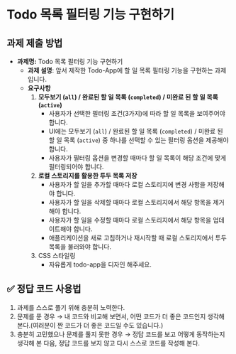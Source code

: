 # Todo 목록 필터링 기능 구현하기

## 과제 제출 방법

- **과제명:** Todo 목록 필터링 기능 구현하기
  - **과제 설명**: 앞서 제작한 Todo-App에 할 일 목록 필터링 기능을 구현하는 과제입니다.
  - **요구사항**
    1. **모두보기 (`all`) / 완료된 할 일 목록 (`completed`) / 미완료 된 할 일 목록 (`active`)**
       - 사용자가 선택한 필터링 조건(3가지)에 따라 할 일 목록을 보여주어야 합니다.
       - UI에는 모두보기 (`all`) / 완료된 할 일 목록 (`completed`) / 미완료 된 할 일 목록 (`active`) 중 하나를 선택할 수 있는 필터링 옵션을 제공해야 합니다.
       - 사용자가 필터링 옵션을 변경할 때마다 할 일 목록이 해당 조건에 맞게 필터링되어야 합니다.
    2. **로컬 스토리지를 활용한 투두 목록 저장**
       - 사용자가 할 일을 추가할 때마다 로컬 스토리지에 변경 사항을 저장해야 합니다.
       - 사용자가 할 일을 삭제할 때마다 로컬 스토리지에서 해당 항목을 제거해야 합니다.
       - 사용자가 할 일을 수정할 때마다 로컬 스토리지에서 해당 항목을 업데이트해야 합니다.
       - 애플리케이션을 새로 고침하거나 재시작할 때 로컬 스토리지에서 투두 목록을 불러와야 합니다.
    3. CSS 스타일링
       - 자유롭게 todo-app을 디자인 해주세요.

## ✅ 정답 코드 사용법

1. 과제를 스스로 풀기 위해 충분히 노력한다.
2. 문제를 푼 경우 → 내 코드와 비교해 보면서, 어떤 코드가 더 좋은 코드인지 생각해 본다.(여러분이 짠 코드가 더 좋은 코드일 수도 있습니다.)
3. 충분히 고민했으나 문제를 풀지 못한 경우 → 정답 코드를 보고 어떻게 동작하는지 생각해 본 다음, 정답 코드를 보지 않고 다시 스스로 코드를 작성해 본다.
